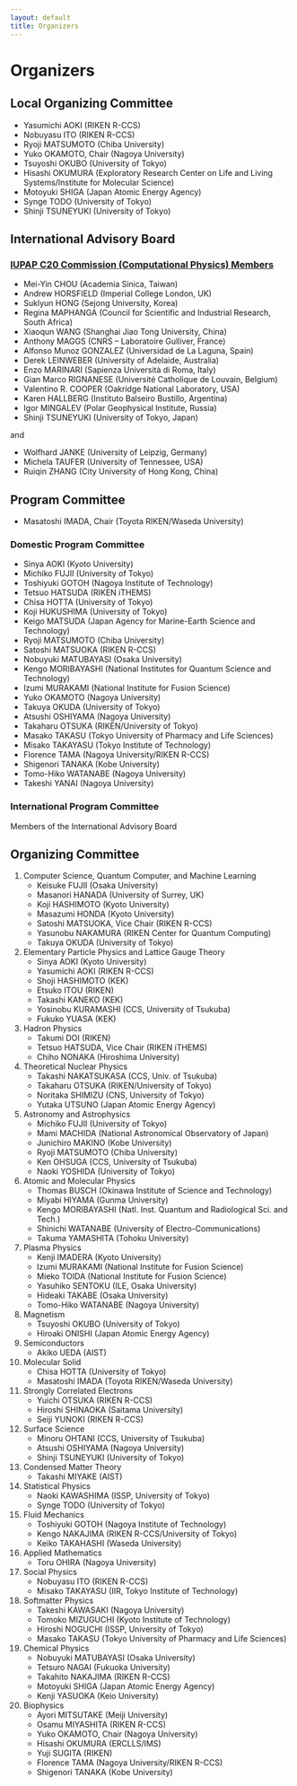 ```yaml
---
layout: default
title: Organizers
---
```


# Organizers

## Local Organizing Committee

* Yasumichi AOKI (RIKEN R-CCS)
* Nobuyasu ITO (RIKEN R-CCS)
* Ryoji MATSUMOTO (Chiba University)
* Yuko OKAMOTO, Chair (Nagoya University)
* Tsuyoshi OKUBO (University of Tokyo)
* Hisashi OKUMURA (Exploratory Research Center on Life and Living Systems/Institute for Molecular Science)
* Motoyuki SHIGA (Japan Atomic Energy Agency)
* Synge TODO (University of Tokyo)
* Shinji TSUNEYUKI (University of Tokyo)

## International Advisory Board

### [IUPAP C20 Commission (Computational Physics) Members](https://iupap.org/who-we-are/internal-organization/commissions/c20-computational-physics/c20-members/)

* Mei-Yin CHOU (Academia Sinica, Taiwan)
* Andrew HORSFIELD (Imperial College London, UK)
* Suklyun HONG (Sejong University, Korea)
* Regina MAPHANGA (Council for Scientific and Industrial Research, South Africa)
* Xiaoqun WANG (Shanghai Jiao Tong University, China)
* Anthony MAGGS (CNRS – Laboratoire Gulliver, France)
* Alfonso Munoz GONZALEZ (Universidad de La Laguna, Spain)
* Derek LEINWEBER (University of Adelaide, Australia)
* Enzo MARINARI (Sapienza Università di Roma, Italy)
* Gian Marco RIGNANESE (Université Catholique de Louvain, Belgium)
* Valentino R. COOPER (Oakridge National Laboratory, USA)
* Karen HALLBERG (Instituto Balseiro Bustillo, Argentina)
* Igor MINGALEV (Polar Geophysical Institute, Russia)
* Shinji TSUNEYUKI (University of Tokyo, Japan)

and

* Wolfhard JANKE (University of Leipzig, Germany)
* Michela TAUFER (University of Tennessee, USA)
* Ruiqin ZHANG (City University of Hong Kong, China)

## Program Committee

* Masatoshi IMADA, Chair (Toyota RIKEN/Waseda University)

### Domestic Program Committee

* Sinya AOKI (Kyoto University)
* Michiko FUJII (University of Tokyo)
* Toshiyuki GOTOH (Nagoya Institute of Technology)
* Tetsuo HATSUDA (RIKEN iTHEMS)
* Chisa HOTTA (University of Tokyo)
* Koji HUKUSHIMA (University of Tokyo)
* Keigo MATSUDA (Japan Agency for Marine-Earth Science and Technology)
* Ryoji MATSUMOTO (Chiba University)
* Satoshi MATSUOKA (RIKEN R-CCS)
* Nobuyuki MATUBAYASI (Osaka University)
* Kengo MORIBAYASHI (National Institutes for Quantum Science and Technology)
* Izumi MURAKAMI (National Institute for Fusion Science)
* Yuko OKAMOTO (Nagoya University)
* Takuya OKUDA (University of Tokyo)
* Atsushi OSHIYAMA (Nagoya University)
* Takaharu OTSUKA (RIKEN/University of Tokyo)
* Masako TAKASU (Tokyo University of Pharmacy and Life Sciences)
* Misako TAKAYASU (Tokyo Institute of Technology)
* Florence TAMA (Nagoya University/RIKEN R-CCS)
* Shigenori TANAKA (Kobe University)
* Tomo-Hiko WATANABE (Nagoya University)
* Takeshi YANAI (Nagoya University)

### International Program Committee

Members of the International Advisory Board

## Organizing Committee

1. Computer Science, Quantum Computer, and Machine Learning
    * Keisuke FUJII (Osaka University)
    * Masanori HANADA (University of Surrey, UK)
    * Koji HASHIMOTO (Kyoto University)
    * Masazumi HONDA (Kyoto University)
    * Satoshi MATSUOKA, Vice Chair (RIKEN R-CCS)
    * Yasunobu NAKAMURA (RIKEN Center for Quantum Computing)
    * Takuya OKUDA (University of Tokyo)
2. Elementary Particle Physics and Lattice Gauge Theory
    * Sinya AOKI (Kyoto University)
    * Yasumichi AOKI (RIKEN R-CCS)
    * Shoji HASHIMOTO (KEK)
    * Etsuko ITOU (RIKEN)
    * Takashi KANEKO (KEK)
    * Yosinobu KURAMASHI (CCS, University of Tsukuba)
    * Fukuko YUASA (KEK)
3. Hadron Physics
    * Takumi DOI (RIKEN)
    * Tetsuo HATSUDA, Vice Chair (RIKEN iTHEMS)
    * Chiho NONAKA (Hiroshima University)
4. Theoretical Nuclear Physics
    * Takashi NAKATSUKASA (CCS, Univ. of Tsukuba)
    * Takaharu OTSUKA (RIKEN/University of Tokyo)
    * Noritaka SHIMIZU (CNS, University of Tokyo)
    * Yutaka UTSUNO (Japan Atomic Energy Agency)
5. Astronomy and Astrophysics
    * Michiko FUJII (University of Tokyo)
    * Mami MACHIDA (National Astronomical Observatory of Japan)
    * Junichiro MAKINO (Kobe University)
    * Ryoji MATSUMOTO (Chiba University)
    * Ken OHSUGA (CCS, University of Tsukuba)
    * Naoki YOSHIDA (University of Tokyo)
6. Atomic and Molecular Physics
    * Thomas BUSCH (Okinawa Institute of Science and Technology)
    * Miyabi HIYAMA (Gunma University)
    * Kengo MORIBAYASHI (Natl. Inst. Quantum and Radiological Sci. and Tech.)
    * Shinichi WATANABE (University of Electro-Communications)
    * Takuma YAMASHITA (Tohoku University)
7. Plasma Physics
    * Kenji IMADERA (Kyoto University)
    * Izumi MURAKAMI (National Institute for Fusion Science)
    * Mieko TOIDA (National Institute for Fusion Science)
    * Yasuhiko SENTOKU (ILE, Osaka University)
    * Hideaki TAKABE (Osaka University)
    * Tomo-Hiko WATANABE (Nagoya University)
8. Magnetism
    * Tsuyoshi OKUBO (University of Tokyo)
    * Hiroaki ONISHI (Japan Atomic Energy Agency)
9. Semiconductors
    * Akiko UEDA (AIST)
10. Molecular Solid
    * Chisa HOTTA (University of Tokyo)
    * Masatoshi IMADA (Toyota RIKEN/Waseda University)
11. Strongly Correlated Electrons
    * Yuichi OTSUKA (RIKEN R-CCS)
    * Hiroshi SHINAOKA (Saitama University)
    * Seiji YUNOKI (RIKEN R-CCS)
12. Surface Science
    * Minoru OHTANI (CCS, University of Tsukuba)
    * Atsushi OSHIYAMA (Nagoya University)
    * Shinji TSUNEYUKI (University of Tokyo)
13. Condensed Matter Theory
    * Takashi MIYAKE (AIST)
14. Statistical Physics
    * Naoki KAWASHIMA (ISSP, University of Tokyo)
    * Synge TODO (University of Tokyo)
15. Fluid Mechanics
    * Toshiyuki GOTOH (Nagoya Institute of Technology)
    * Kengo NAKAJIMA (RIKEN R-CCS/University of Tokyo)
    * Keiko TAKAHASHI (Waseda University)
16. Applied Mathematics
    * Toru OHIRA (Nagoya University)
17. Social Physics
    * Nobuyasu ITO (RIKEN R-CCS)
    * Misako TAKAYASU (IIR, Tokyo Institute of Technology)
18. Softmatter Physics
    * Takeshi KAWASAKI (Nagoya University)
    * Tomoko MIZUGUCHI (Kyoto Institute of Technology)
    * Hiroshi NOGUCHI (ISSP, University of Tokyo)
    * Masako TAKASU (Tokyo University of Pharmacy and Life Sciences)
19. Chemical Physics
    * Nobuyuki MATUBAYASI (Osaka University)
    * Tetsuro NAGAI (Fukuoka University)
    * Takahito NAKAJIMA (RIKEN R-CCS)
    * Motoyuki SHIGA (Japan Atomic Energy Agency)
    * Kenji YASUOKA (Keio University)
20. Biophysics
    * Ayori MITSUTAKE (Meiji University)
    * Osamu MIYASHITA (RIKEN R-CCS)
    * Yuko OKAMOTO, Chair (Nagoya University)
    * Hisashi OKUMURA (ERCLLS/IMS)
    * Yuji SUGITA (RIKEN)
    * Florence TAMA (Nagoya University/RIKEN R-CCS)
    * Shigenori TANAKA (Kobe University)
